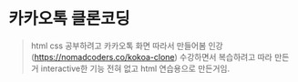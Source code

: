 # 카카오톡 클론코딩
>  html css 공부하려고 카카오톡 화면 따라서 만들어봄
>  인강(https://nomadcoders.co/kokoa-clone) 수강하면서 복습하려고 따라 만든거
>  interactive한 기능 전혀 없고 html 연습용으로 만든거임.
